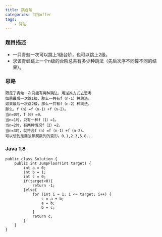 ```yaml
---
title: 跳台阶
categories: 剑指offer
tags: 
	- 算法
---
```

 <meta name="referrer" content="no-referrer" />

### 题目描述

* 一只青蛙一次可以跳上1级台阶，也可以跳上2级。
* 求该青蛙跳上一个n级的台阶总共有多少种跳法（先后次序不同算不同的结果）。
<!-- more -->

### 思路
    限定了青蛙一次只能有两种跳法，用逆推方式去思考
    如果最后一次跳1级，那么一共有f（n-1）种跳法。
    如果最后一次跳2级，那么一共有f（n-2）种跳法。
    那么，f（n）=f（n-1）+f（n-2）。
    当n=0时，f（0）=0。
    当n=1时，只有一种f（1）=1。
    当n=2时，有两种情况f（2）=2。
    当n=3时，就符合f（n）=f（n-1）+f（n-2）。
    可以想到是斐波那契数列的变形。0,1,2,3,5,8...

### Java 1.8

```
public class Solution {
    public int JumpFloor(int target) {
        int a = 0;
        int b = 1;
        int c = 0;
        if(target<0){
            return -1;
        }else{
            for (int i = 1; i <= target; i++) {
                c = a + b;
                a = b;
                b = c;
            }
            return c;
        }
    }
}
```